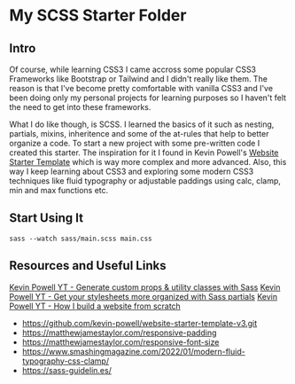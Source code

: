 # My SCSS Starter Folder

## Intro

Of course, while learning CSS3 I came accross some popular CSS3 Frameworks like Bootstrap or Tailwind and I didn't really like them. The reason is that I've become pretty comfortable with vanilla CSS3 and I've been doing only my personal projects for learning purposes so I haven't felt the need to get into these frameworks.

What I do like though, is SCSS. I learned the basics of it such as nesting, partials, mixins, inheritence and some of the at-rules
that help to better organize a code. To start a new project with some pre-written code I created this starter. The inspiration for it I found in Kevin Powell's [Website Starter Template](https://github.com/kevin-powell/website-starter-template-v3) which is way more complex and more advanced.
Also, this way I keep learning about CSS3 and exploring some modern CSS3 techniques like fluid typography or adjustable paddings using calc, clamp, min and max functions etc.

## Start Using It

`sass --watch sass/main.scss main.css`

## Resources and Useful Links

[Kevin Powell YT - Generate custom props & utility classes with Sass](https://www.youtube.com/watch?v=gP8yFWCTr7Q)
[Kevin Powell YT - Get your stylesheets more organized with Sass partials](https://www.youtube.com/watch?v=9Ld-aOKsEDk)
[Kevin Powell YT - How I build a website from scratch](https://www.youtube.com/watch?v=IGVWLd3P8ig)

- https://github.com/kevin-powell/website-starter-template-v3.git
- https://matthewjamestaylor.com/responsive-padding
- https://matthewjamestaylor.com/responsive-font-size
- https://www.smashingmagazine.com/2022/01/modern-fluid-typography-css-clamp/
- https://sass-guidelin.es/
